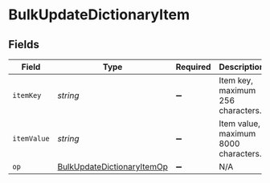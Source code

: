 # BulkUpdateDictionaryItem


## Fields

| Field                                                                           | Type                                                                            | Required                                                                        | Description                                                                     | Example                                                                         |
| ------------------------------------------------------------------------------- | ------------------------------------------------------------------------------- | ------------------------------------------------------------------------------- | ------------------------------------------------------------------------------- | ------------------------------------------------------------------------------- |
| `itemKey`                                                                       | *string*                                                                        | :heavy_minus_sign:                                                              | Item key, maximum 256 characters.                                               | test-key                                                                        |
| `itemValue`                                                                     | *string*                                                                        | :heavy_minus_sign:                                                              | Item value, maximum 8000 characters.                                            | test-value                                                                      |
| `op`                                                                            | [BulkUpdateDictionaryItemOp](../../models/shared/bulkupdatedictionaryitemop.md) | :heavy_minus_sign:                                                              | N/A                                                                             |                                                                                 |